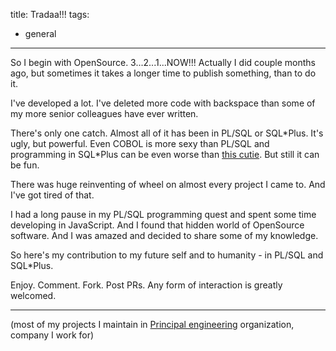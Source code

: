 title: Tradaa!!!
tags: 
- general
---

So I begin with OpenSource. 3...2...1...NOW!!! Actually I did couple months ago, but sometimes it takes a longer time to publish something, than to do it.

I've developed a lot. I've deleted more code with backspace than some of my more senior colleagues have ever written.

There's only one catch. Almost all of it has been in PL/SQL or SQL\*Plus. It's ugly, but powerful. Even COBOL is more sexy than PL/SQL and programming in SQL\*Plus can be even worse than [this cutie](http://en.wikipedia.org/wiki/Brainfuck). But still it can be fun.

There was huge reinventing of wheel on almost every project I came to. And I've got tired of that.

I had a long pause in my PL/SQL programming quest and spent some time developing in JavaScript. And I found that hidden world of OpenSource software. And I was amazed and decided to share some of my knowledge.

So here's my contribution to my future self and to humanity - in PL/SQL and SQL\*Plus.

Enjoy. Comment. Fork. Post PRs. Any form of interaction is greatly welcomed.

---

(most of my projects I maintain in [Principal engineering](https://github.com/principal-engineering) organization, company I work for)





